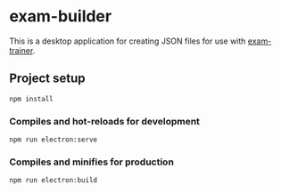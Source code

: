 # exam-builder
This is a desktop application for creating JSON files for use with [exam-trainer](https://github.com/rtaguchi/exam-trainer).

## Project setup
```
npm install
```

### Compiles and hot-reloads for development
```
npm run electron:serve
```

### Compiles and minifies for production
```
npm run electron:build
```
